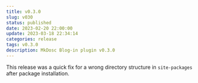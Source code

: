 ```yaml
---
title: v0.3.0
slug: v030
status: published
date: 2023-02-20 22:00:00
update: 2023-03-18 22:34:14
categories: release
tags: v0.3.0
description: MkDosc Blog-in plugin v0.3.0
---
```


This release was a quick fix for a wrong directory structure in `site-packages` after package installation.
